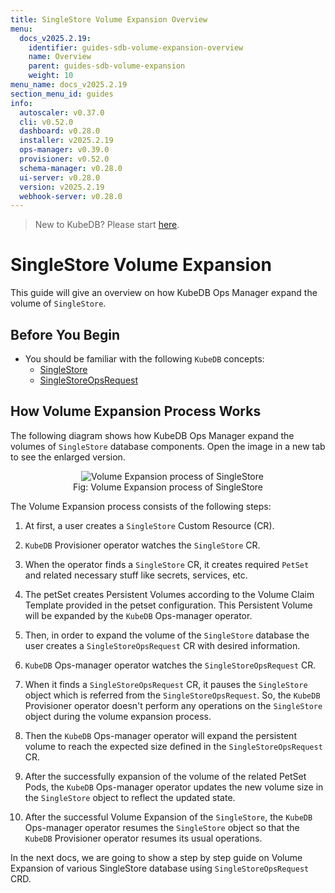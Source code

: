```yaml
---
title: SingleStore Volume Expansion Overview
menu:
  docs_v2025.2.19:
    identifier: guides-sdb-volume-expansion-overview
    name: Overview
    parent: guides-sdb-volume-expansion
    weight: 10
menu_name: docs_v2025.2.19
section_menu_id: guides
info:
  autoscaler: v0.37.0
  cli: v0.52.0
  dashboard: v0.28.0
  installer: v2025.2.19
  ops-manager: v0.39.0
  provisioner: v0.52.0
  schema-manager: v0.28.0
  ui-server: v0.28.0
  version: v2025.2.19
  webhook-server: v0.28.0
---
```


> New to KubeDB? Please start [here](/docs/v2025.2.19/README).

# SingleStore Volume Expansion

This guide will give an overview on how KubeDB Ops Manager expand the volume of `SingleStore`.

## Before You Begin

- You should be familiar with the following `KubeDB` concepts:
  - [SingleStore](/docs/v2025.2.19/guides/singlestore/concepts/singlestore)
  - [SingleStoreOpsRequest](/docs/v2025.2.19/guides/singlestore/concepts/opsrequest)

## How Volume Expansion Process Works

The following diagram shows how KubeDB Ops Manager expand the volumes of `SingleStore` database components. Open the image in a new tab to see the enlarged version.

<figure align="center">
  <img alt="Volume Expansion process of SingleStore" src="/docs/v2025.2.19/guides/singlestore/volume-expansion/overview/images/volume-expansion.svg">
<figcaption align="center">Fig: Volume Expansion process of SingleStore</figcaption>
</figure>

The Volume Expansion process consists of the following steps:

1. At first, a user creates a `SingleStore` Custom Resource (CR).

2. `KubeDB` Provisioner operator watches the `SingleStore` CR.

3. When the operator finds a `SingleStore` CR, it creates required `PetSet` and related necessary stuff like secrets, services, etc.

4. The petSet creates Persistent Volumes according to the Volume Claim Template provided in the petset configuration. This Persistent Volume will be expanded by the `KubeDB` Ops-manager operator.

5. Then, in order to expand the volume of the `SingleStore` database the user creates a `SingleStoreOpsRequest` CR with desired information.

6. `KubeDB` Ops-manager operator watches the `SingleStoreOpsRequest` CR.

7. When it finds a `SingleStoreOpsRequest` CR, it pauses the `SingleStore` object which is referred from the `SingleStoreOpsRequest`. So, the `KubeDB` Provisioner operator doesn't perform any operations on the `SingleStore` object during the volume expansion process.

8. Then the `KubeDB` Ops-manager operator will expand the persistent volume to reach the expected size defined in the `SingleStoreOpsRequest` CR.

9. After the successfully expansion of the volume of the related PetSet Pods, the `KubeDB` Ops-manager operator updates the new volume size in the `SingleStore` object to reflect the updated state.

10. After the successful Volume Expansion of the `SingleStore`, the `KubeDB` Ops-manager operator resumes the `SingleStore` object so that the `KubeDB` Provisioner operator resumes its usual operations.

In the next docs, we are going to show a step by step guide on Volume Expansion of various SingleStore database using `SingleStoreOpsRequest` CRD.
